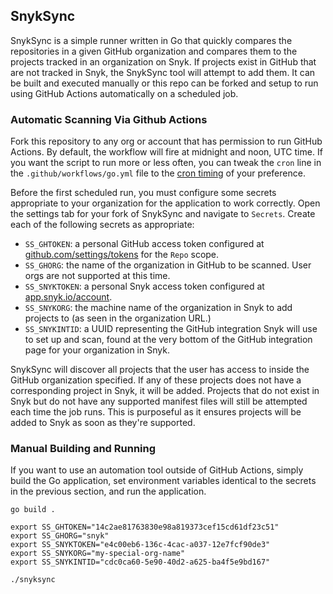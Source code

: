 ## SnykSync

SnykSync is a simple runner written in Go that quickly compares the repositories in a given GitHub organization and
compares them to the projects tracked in an organization on Snyk. If projects exist in GitHub that are not tracked in
Snyk, the SnykSync tool will attempt to add them. It can be built and executed manually or this repo can be forked
and setup to run using GitHub Actions automatically on a scheduled job.

### Automatic Scanning Via Github Actions

Fork this repository to any org or account that has permission to run GitHub Actions. By default, the workflow
will fire at midnight and noon, UTC time. If you want the script to run more or less often, you can tweak
the `cron` line in the `.github/workflows/go.yml` file to the [cron timing](https://crontab.guru/) of your
preference. 

Before the first scheduled run, you must configure some secrets appropriate to your organization for the application
to work correctly. Open the settings tab for your fork of SnykSync and navigate to `Secrets`. Create each of the
following secrets as appropriate:

* `SS_GHTOKEN`: a personal GitHub access token configured at
[github.com/settings/tokens](https://github.com/settings/tokens) for the `Repo` scope.
* `SS_GHORG`: the name of the organization in GitHub to be scanned. User orgs are not supported at this time.
* `SS_SNYKTOKEN`: a personal Snyk access token configured at [app.snyk.io/account](https://app.snyk.io/account).
* `SS_SNYKORG`: the machine name of the organization in Snyk to add projects to (as seen in the organization URL.)
* `SS_SNYKINTID`: a UUID representing the GitHub integration Snyk will use to set up and scan, found at the very bottom of 
the GitHub integration page for your organization in Snyk.

SnykSync will discover all projects that the user has access to inside the GitHub organization specified. If any of these
projects does not have a corresponding project in Snyk, it will be added. Projects that do not exist in Snyk but do not
have any supported manifest files will still be attempted each time the job runs. This is purposeful as it ensures
projects will be added to Snyk as soon as they're supported.

### Manual Building and Running

If you want to use an automation tool outside of GitHub Actions, simply build the Go application, set environment
variables identical to the secrets in the previous section, and run the application.

```shell script
go build .

export SS_GHTOKEN="14c2ae81763830e98a819373cef15cd61df23c51"
export SS_GHORG="snyk"
export SS_SNYKTOKEN="e4c00eb6-136c-4cac-a037-12e7fcf90de3"
export SS_SNYKORG="my-special-org-name"
export SS_SNYKINTID="cdc0ca60-5e90-40d2-a625-ba4f5e9bd167"

./snyksync
```
